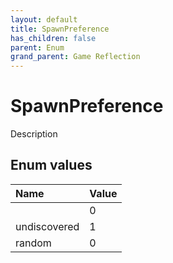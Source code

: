 ```yaml
---
layout: default
title: SpawnPreference
has_children: false
parent: Enum
grand_parent: Game Reflection
---
```

# SpawnPreference
Description 

## Enum values
| Name | Value |
|:-------------|:--------------|
|  | 0 |
| undiscovered | 1 |
| random | 0 |
